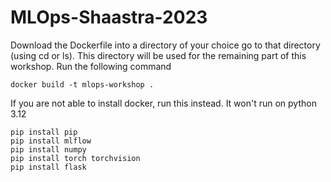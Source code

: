 # MLOps-Shaastra-2023
Download the Dockerfile into a directory of your choice go to that directory (using cd or ls).
This directory will be used for the remaining part of this workshop.
Run the following command
```
docker build -t mlops-workshop .
```
If you are not able to install docker, run this instead. It won't run on python 3.12 
```
pip install pip
pip install mlflow
pip install numpy
pip install torch torchvision
pip install flask
```
